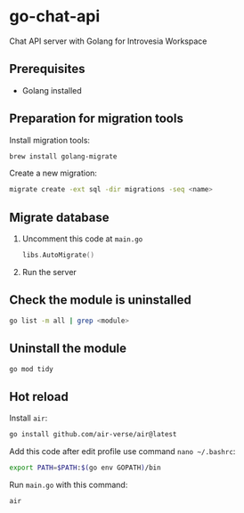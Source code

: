 # go-chat-api

Chat API server with Golang for Introvesia Workspace

## Prerequisites

- Golang installed

## Preparation for migration tools

Install migration tools:

```bash
brew install golang-migrate
```

Create a new migration:

```bash
migrate create -ext sql -dir migrations -seq <name>
```

## Migrate database

1. Uncomment this code at `main.go`
    ```go
    libs.AutoMigrate()
    ```
2. Run the server

## Check the module is uninstalled

```bash
go list -m all | grep <module>
```

## Uninstall the module

```bash
go mod tidy
```

## Hot reload

Install `air`:

```bash
go install github.com/air-verse/air@latest
```

Add this code after edit profile use command `nano ~/.bashrc`:

```bash
export PATH=$PATH:$(go env GOPATH)/bin
```

Run `main.go` with this command:

```bash
air
```